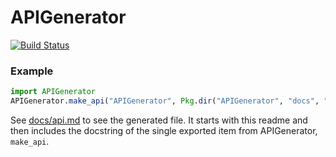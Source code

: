 # APIGenerator

[![Build Status](https://travis-ci.org/joshday/APIGenerator.jl.svg?branch=master)](https://travis-ci.org/joshday/APIGenerator.jl)


### Example

```julia
import APIGenerator
APIGenerator.make_api("APIGenerator", Pkg.dir("APIGenerator", "docs", "api.md"), readme=true)
```

See [docs/api.md](docs/api.md) to see the generated file.  It starts with this readme and then includes the docstring of the single exported item from APIGenerator, `make_api`.
